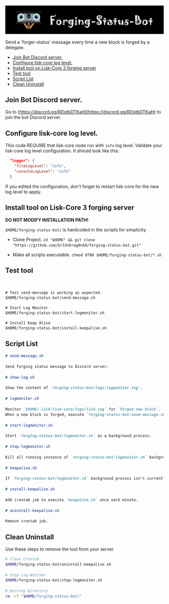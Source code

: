 ![##Images_README_Header##](./img/discord_banner.png)

Send a 'forger-status' message every time a new block is forged by a delegate.

- [Join Bot Discord server.](#join-bot-discord-server)
- [Configure lisk-core log level.](#configure-lisk-core-log-level)
- [Install tool on Lisk-Core 3 forging server](#install-tool-on-lisk-core-3-forging-server)
- [Test tool](#test-tool)
- [Script List](#script-list)
- [Clean Uninstall](#clean-uninstall)

## Join Bot Discord server.

Go to [https://discord.gg/RDstbDTKaH](https://discord.gg/RDstbDTKaH) to join the bot Discord server.

## Configure lisk-core log level.

This code REQUIRE that lisk-core node run with `info` log level. Validate your lisk-core log level configuration. It should look like this:

```json
  "logger": {
    "fileLogLevel": "info",
    "consoleLogLevel": "info"
  }
```

If you edited the configuration, don't forget to restart lisk-core for the new log level to apply.

## Install tool on Lisk-Core 3 forging server

**DO NOT MODIFY INSTALLATION PATH!** 

`$HOME/forging-status-bot/` is hardcoded in the scripts for simplicity.

* Clone Project.
  `cd "$HOME" && git clone "https://github.com/Gr33nDrag0n69/forging-status-bot.git"`

* Make all scripts executable.
  `chmod 0700 $HOME/forging-status-bot/*.sh`

## Test tool

```


# Test send-message is working as expected.
$HOME/forging-status-bot/send-message.sh

# Start Log Monitor
$HOME/forging-status-bot/start-logmonitor.sh

# Install Keep Alive
$HOME/forging-status-bot/install-keepalive.sh
```

## Script List

```markdown
# send-message.sh

Send forging status message to Discord server.

# show-log.sh

Show the content of `forging-status-bot/logs/logmonitor.log`.

# logmonitor.sh

Monitor `$HOME/.lisk/lisk-core/logs/lisk.log` for `Forged new block`.
When a new block is forged, execute `forging-status-bot/send-message.sh`

# start-logmonitor.sh

Start `forging-status-bot/logmonitor.sh` as a background process.

# stop-logmonitor.sh

Kill all running instance of `forging-status-bot/logmonitor.sh` background process

# keepalive.sh

If `forging-status-bot/logmonitor.sh` background process isn't currently running, execute `forging-status-bot/start-logmonitor.sh`.

# install-keepalive.sh

Add crontab job to execute `keepalive.sh` once each minute.

# uninstall-keepalive.sh

Remove crontab job.
```

## Clean Uninstall

Use these steps to remove the tool from your server.

```bash
# Clean Crontab
$HOME/forging-status-bot/uninstall-keepalive.sh

# Stop Log-Watcher
$HOME/forging-status-bot/stop-logmonitor.sh

# Destroy Directory
rm -rf "$HOME/forging-status-bot/"

```
